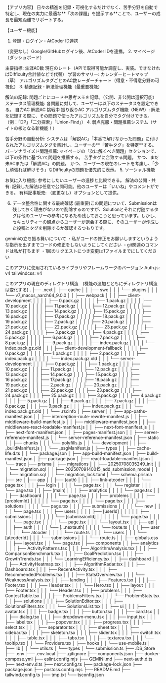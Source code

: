 【アプリ内容】
日々の精進を記録・可視化するだけでなく、苦手分野を自動で特定し、現在の実力に最適な**「次の課題」を提示する**ことで、ユーザーの成長を最短距離でサポートする。

【ユーザー機能】
1. 登録・ログイン・AtCoder ID連携

（変更なし）Google/GitHubログイン後、AtCoder IDを連携。
2. マイページ（ダッシュボード）

主要指標:
生涯AC数
現在のレート（APIで取得可能か調査し、実装。できなければDifficulty合計値などで代替）
学習のサマリー:
カレンダーヒートマップ（草）
アルゴリズムタグごとのAC数レーダーチャート（得意・不得意分野の可視化）
3. 精進記録・解法管理機能（最重要機能）

解法の記録:
問題ごとにコードや思考メモを記録。（公開、非公開は選択可能）
ステータス管理機能:
各問題に対して、ユーザーは以下のステータスを設定できる。
自力AC
解説AC
挑戦中
振り返りAC
アルゴリズムタグ機能（NEW!）:
解法を記録する際に、その問題で使ったアルゴリズムを自分でタグ付けできる。（例：「DP」「二分探索」「Union-Find」）
4. 弱点克服・問題推薦システム（サイトの核となる新機能！）

苦手分野の自動分析:
システムは「解説AC」「本番で解けなかった問題」に付けられたアルゴリズムタグを集計し、ユーザーの**「苦手タグ」を特定**する。
パーソナライズド問題推薦:
マイページの「次に解くべき問題」セクションで、以下の条件に基づいて問題を推薦する。
苦手タグに合致する問題。
かつ、まだ未ACまたは「解説AC」の問題。
かつ、ユーザーの現在のレートを考慮し、「少し頑張れば解けそう」なDifficultyの問題を優先的に表示。
5. ソーシャル機能

お気に入り機能:
参考にしたいユーザーの進捗と比較できる。
解法の公開・共有:
記録した解法は任意で公開可能。他のユーザーは「いいね」やコメントができる。
有料記事販売:
（変更なし）オプションとして提供。

6. データ整合性に関する最終確認
(最重要)この問題について、Submissionは残しておく理由がないので削除するのですが、Solutionとそれに付随するタグは他のユーザーの参考になるため残しておこうと思っています。しかし、セキュリティーの観点からユーザーが退会する際に、そのユーザーが作成した投稿とタグを削除するか確認するつもりです。

geminiの立ち振る舞いについて
・私がコードの修正をお願いしますというような指示を出すまでコードの修正をしないようにしてください
・git関連のコマンドは私が打ちます
・1回のリクエストにつき変更は1ファイルまでにしてください

このアプリに使用されているライブラリやフレームワークのバージョン
Auth.js: v4
tailwindcss: v4

このアプリの現在のディレクトリ構造　(機能の追加とともにディレクトリ構造は変化する)
.
├── .next
│   ├── cache
│   │   ├── swc
│   │   │   └── plugins
│   │   │       └── v7_macos_aarch64_9.0.0
│   │   ├── webpack
│   │   │   ├── client-development
│   │   │   │   ├── 0.pack.gz
│   │   │   │   ├── 1.pack.gz
│   │   │   │   ├── 10.pack.gz
│   │   │   │   ├── 11.pack.gz
│   │   │   │   ├── 12.pack.gz
│   │   │   │   ├── 13.pack.gz
│   │   │   │   ├── 14.pack.gz
│   │   │   │   ├── 15.pack.gz
│   │   │   │   ├── 16.pack.gz
│   │   │   │   ├── 17.pack.gz
│   │   │   │   ├── 18.pack.gz
│   │   │   │   ├── 19.pack.gz
│   │   │   │   ├── 2.pack.gz
│   │   │   │   ├── 20.pack.gz
│   │   │   │   ├── 21.pack.gz
│   │   │   │   ├── 22.pack.gz
│   │   │   │   ├── 23.pack.gz
│   │   │   │   ├── 24.pack.gz
│   │   │   │   ├── 3.pack.gz
│   │   │   │   ├── 4.pack.gz
│   │   │   │   ├── 5.pack.gz
│   │   │   │   ├── 6.pack.gz
│   │   │   │   ├── 7.pack.gz
│   │   │   │   ├── 8.pack.gz
│   │   │   │   ├── 9.pack.gz
│   │   │   │   ├── index.pack.gz
│   │   │   │   └── index.pack.gz.old
│   │   │   ├── client-development-fallback
│   │   │   │   ├── 0.pack.gz
│   │   │   │   ├── 1.pack.gz
│   │   │   │   ├── 2.pack.gz
│   │   │   │   ├── index.pack.gz
│   │   │   │   └── index.pack.gz.old
│   │   │   └── server-development
│   │   │       ├── 0.pack.gz
│   │   │       ├── 1.pack.gz
│   │   │       ├── 10.pack.gz
│   │   │       ├── 11.pack.gz
│   │   │       ├── 12.pack.gz
│   │   │       ├── 13.pack.gz
│   │   │       ├── 14.pack.gz
│   │   │       ├── 15.pack.gz
│   │   │       ├── 16.pack.gz
│   │   │       ├── 17.pack.gz
│   │   │       ├── 18.pack.gz
│   │   │       ├── 19.pack.gz
│   │   │       ├── 2.pack.gz
│   │   │       ├── 20.pack.gz
│   │   │       ├── 21.pack.gz
│   │   │       ├── 22.pack.gz
│   │   │       ├── 23.pack.gz
│   │   │       ├── 24.pack.gz
│   │   │       ├── 25.pack.gz
│   │   │       ├── 3.pack.gz
│   │   │       ├── 4.pack.gz
│   │   │       ├── 5.pack.gz
│   │   │       ├── 6.pack.gz
│   │   │       ├── 7.pack.gz
│   │   │       ├── 8.pack.gz
│   │   │       ├── 9.pack.gz
│   │   │       ├── index.pack.gz
│   │   │       └── index.pack.gz.old
│   │   └── .rscinfo
│   ├── server
│   │   ├── app-paths-manifest.json
│   │   ├── interception-route-rewrite-manifest.js
│   │   ├── middleware-build-manifest.js
│   │   ├── middleware-manifest.json
│   │   ├── middleware-react-loadable-manifest.js
│   │   ├── next-font-manifest.js
│   │   ├── next-font-manifest.json
│   │   ├── pages-manifest.json
│   │   ├── server-reference-manifest.js
│   │   └── server-reference-manifest.json
│   ├── static
│   │   ├── chunks
│   │   │   └── polyfills.js
│   │   └── development
│   │       ├── _buildManifest.js
│   │       └── _ssgManifest.js
│   ├── types
│   │   ├── cache-life.d.ts
│   │   └── package.json
│   ├── app-build-manifest.json
│   ├── build-manifest.json
│   ├── package.json
│   ├── react-loadable-manifest.json
│   └── trace
├── prisma
│   ├── migrations
│   │   ├── 20250708035249_init
│   │   │   └── migration.sql
│   │   ├── 20250709140015_add_submission_model
│   │   │   └── migration.sql
│   │   └── migration_lock.toml
│   └── schema.prisma
├── src
│   ├── app
│   │   ├── (auth)
│   │   │   ├── link-atcoder
│   │   │   │   └── page.tsx
│   │   │   ├── login
│   │   │   │   └── page.tsx
│   │   │   └── register
│   │   │       └── page.tsx
│   │   ├── (main)
│   │   │   ├── analytics
│   │   │   │   └── page.tsx
│   │   │   ├── dashboard
│   │   │   │   └── page.tsx
│   │   │   ├── problems
│   │   │   │   ├── [problemId]
│   │   │   │   │   └── page.tsx
│   │   │   │   └── page.tsx
│   │   │   ├── solutions
│   │   │   │   └── page.tsx
│   │   │   ├── submissions
│   │   │   │   └── new
│   │   │   │       └── page.tsx
│   │   │   ├── users
│   │   │   │   ├── [userId]
│   │   │   │   │   ├── submissions
│   │   │   │   │   │   └── [submissionId]
│   │   │   │   │   │       └── page.tsx
│   │   │   │   │   └── page.tsx
│   │   │   │   └── page.tsx
│   │   │   └── layout.tsx
│   │   ├── api
│   │   │   ├── auth
│   │   │   │   └── [...nextauth]
│   │   │   │       └── route.ts
│   │   │   ├── user
│   │   │   │   └── atcoder
│   │   │   │       └── route.ts
│   │   │   └── users
│   │   │       └── [atcoderId]
│   │   │           └── submissions
│   │   │               └── route.ts
│   │   ├── globals.css
│   │   ├── layout.tsx
│   │   └── page.tsx
│   ├── components
│   │   ├── analytics
│   │   │   ├── ActivityPatterns.tsx
│   │   │   ├── AlgorithmAnalysis.tsx
│   │   │   ├── ComparisonBenchmark.tsx
│   │   │   ├── GoalPrediction.tsx
│   │   │   ├── GrowthTrends.tsx
│   │   │   └── LearningEfficiency.tsx
│   │   ├── dashboard
│   │   │   ├── ActivityHeatmap.tsx
│   │   │   ├── AlgorithmRadar.tsx
│   │   │   ├── Dashboard.tsx
│   │   │   ├── RecentActivity.tsx
│   │   │   ├── RecommendedProblems.tsx
│   │   │   ├── StatsOverview.tsx
│   │   │   └── WeaknessAnalysis.tsx
│   │   ├── landing
│   │   │   ├── Features.tsx
│   │   │   ├── Footer.tsx
│   │   │   ├── Header.tsx
│   │   │   └── Hero.tsx
│   │   ├── layout
│   │   │   ├── Footer.tsx
│   │   │   └── Header.tsx
│   │   ├── problems
│   │   │   ├── ContestTable.tsx
│   │   │   ├── ProblemsFilters.tsx
│   │   │   └── ProblemStats.tsx
│   │   ├── solutions
│   │   │   ├── SolutionEditor.tsx
│   │   │   ├── SolutionsFilters.tsx
│   │   │   └── SolutionsList.tsx
│   │   ├── ui
│   │   │   ├── avatar.tsx
│   │   │   ├── badge.tsx
│   │   │   ├── button.tsx
│   │   │   ├── card.tsx
│   │   │   ├── dialog.tsx
│   │   │   ├── dropdown-menu.tsx
│   │   │   ├── input.tsx
│   │   │   ├── label.tsx
│   │   │   ├── popover.tsx
│   │   │   ├── progress.tsx
│   │   │   ├── select.tsx
│   │   │   ├── separator.tsx
│   │   │   ├── sheet.tsx
│   │   │   ├── sidebar.tsx
│   │   │   ├── skeleton.tsx
│   │   │   ├── slider.tsx
│   │   │   ├── switch.tsx
│   │   │   ├── table.tsx
│   │   │   ├── tabs.tsx
│   │   │   ├── textarea.tsx
│   │   │   └── tooltip.tsx
│   │   └── Providers.tsx
│   ├── hooks
│   │   └── use-mobile.ts
│   ├── lib
│   │   └── utils.ts
│   └── types
│       └── submission.ts
├── .DS_Store
├── .env
├── .env.local
├── .gitignore
├── components.json
├── docker-compose.yml
├── eslint.config.mjs
├── GEMINI.md
├── next-auth.d.ts
├── next-env.d.ts
├── next.config.ts
├── package-lock.json
├── package.json
├── postcss.config.mjs
├── README.md
├── tailwind.config.ts
├── tmp.txt
└── tsconfig.json
